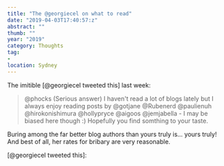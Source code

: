 ```yaml
---
title: "The @georgiecel on what to read"
date: "2019-04-03T17:40:57:z"
abstract: ""
thumb: ""
year: "2019"
category: Thoughts
tag:
- 
location: Sydney
---
```

The imitible [@georgiecel tweeted this] last week:

> @phocks (Serious answer) I haven't read a lot of blogs lately but I always enjoy reading posts by @gotjane @Rubenerd @paulienuh @hirokonishimura @hollypryce @aigoos @jemjabella - I may be biased here though :) Hopefully you find somthing to your taste.

Buring among the far better blog authors than yours truly is... yours truly! And best of all, her rates for bribary are very reasonable.

[@georgiecel tweeted this]: 
